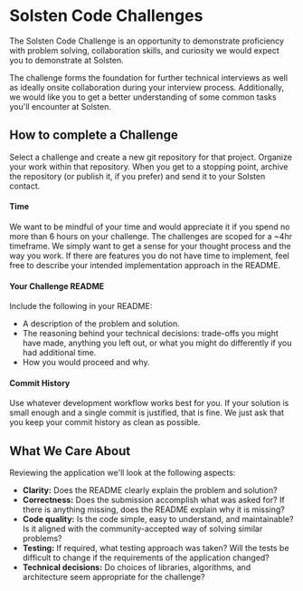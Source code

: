 # Solsten Code Challenges

The Solsten Code Challenge is an opportunity to demonstrate proficiency with problem solving, collaboration skills, and curiosity we would expect you to demonstrate at Solsten.

The challenge forms the foundation for further technical interviews as well as ideally onsite collaboration during your interview process. Additionally, we would like you to get a better understanding of some common tasks you'll encounter at Solsten.

## How to complete a Challenge
Select a challenge and create a new git repository for that project.
Organize your work within that repository. When you get to a stopping point, archive the repository (or publish it, if you prefer) and send it to your Solsten contact.

#### Time
We want to be mindful of your time and would appreciate it if you spend no more than 6 hours on your challenge. The challenges are scoped for a ~4hr timeframe. We simply want to get a sense for your thought process and the way you work. If there are features you do not have time to implement, feel free to describe your intended implementation approach in the README.

#### Your Challenge README

Include the following in your README:

- A description of the problem and solution.
- The reasoning behind your technical decisions: trade-offs you might have made, anything you left out, or what you might do differently if you had additional time.
- How you would proceed and why.


#### Commit History
Use whatever development workflow works best for you. If your solution is small enough and a single commit is justified, that is fine. We just ask that you keep your commit history as clean as possible.

## What We Care About
Reviewing the application we'll look at the following aspects:

- **Clarity:** Does the README clearly explain the problem and solution?
- **Correctness:** Does the submission accomplish what was asked for? If there is anything missing, does the README explain why it is missing?
- **Code quality:** Is the code simple, easy to understand, and maintainable? Is it aligned with the community-accepted way of solving similar problems?
- **Testing:** If required, what testing approach was taken? Will the tests be difficult to change if the requirements of the application changed?
- **Technical decisions:** Do choices of libraries, algorithms, and architecture seem appropriate for the challenge?
